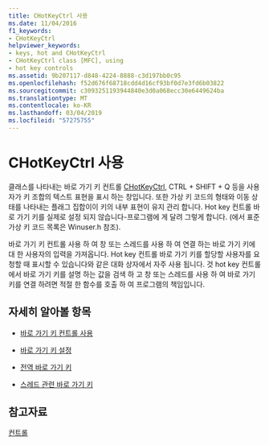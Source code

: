 ```yaml
---
title: CHotKeyCtrl 사용
ms.date: 11/04/2016
f1_keywords:
- CHotKeyCtrl
helpviewer_keywords:
- keys, hot and CHotKeyCtrl
- CHotKeyCtrl class [MFC], using
- hot key controls
ms.assetid: 9b207117-d848-4224-8888-c3d197bb0c95
ms.openlocfilehash: f52d676f68718cdd4d16cf93bf0d7e3fd6b03822
ms.sourcegitcommit: c3093251193944840e3d0a068ecc30e6449624ba
ms.translationtype: MT
ms.contentlocale: ko-KR
ms.lasthandoff: 03/04/2019
ms.locfileid: "57275755"
---
```

# <a name="using-chotkeyctrl"></a>CHotKeyCtrl 사용

클래스를 나타내는 바로 가기 키 컨트롤 [CHotKeyCtrl](../mfc/reference/chotkeyctrl-class.md), CTRL + SHIFT + Q 등을 사용자가 키 조합의 텍스트 표현을 표시 하는 창입니다. 또한 가상 키 코드의 형태와 이동 상태를 나타내는 플래그 집합이이 키의 내부 표현이 유지 관리 합니다. Hot key 컨트롤 바로 가기 키를 실제로 설정 되지 않습니다-프로그램에 게 달려 그렇게 합니다. (에서 표준 가상 키 코드 목록은 Winuser.h 참조).

바로 가기 키 컨트롤 사용 하 여 창 또는 스레드를 사용 하 여 연결 하는 바로 가기 키에 대 한 사용자의 입력을 가져옵니다. Hot key 컨트롤 바로 가기 키를 할당할 사용자를 요청할 때 표시할 수 있습니다와 같은 대화 상자에서 자주 사용 됩니다. 것 hot key 컨트롤에서 바로 가기 키를 설명 하는 값을 검색 하 고 창 또는 스레드를 사용 하 여 바로 가기 키를 연결 하려면 적절 한 함수를 호출 하 여 프로그램의 책임입니다.

## <a name="what-do-you-want-to-know-more-about"></a>자세히 알아볼 항목

- [바로 가기 키 컨트롤 사용](../mfc/using-a-hot-key-control.md)

- [바로 가기 키 설정](../mfc/setting-a-hot-key.md)

- [전역 바로 가기 키](../mfc/global-hot-keys.md)

- [스레드 관련 바로 가기 키](../mfc/thread-specific-hot-keys.md)

## <a name="see-also"></a>참고자료

[컨트롤](../mfc/controls-mfc.md)
